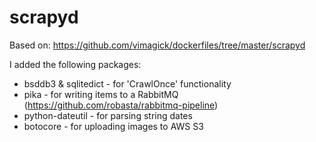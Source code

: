 # scrapyd
Based on: https://github.com/vimagick/dockerfiles/tree/master/scrapyd

I added the following packages:
- bsddb3 & sqlitedict - for 'CrawlOnce' functionality
- pika - for writing items to a RabbitMQ (https://github.com/robasta/rabbitmq-pipeline)
- python-dateutil - for parsing string dates
- botocore - for uploading images to AWS S3